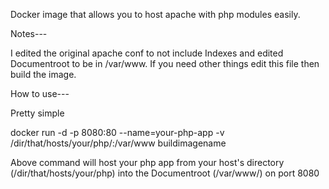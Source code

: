 Docker image that allows you to host apache with php modules easily.

Notes---

I edited the original apache conf to not include Indexes and edited Documentroot to be in /var/www. If you need other things edit this file then build the image.


How to use---

Pretty simple


docker run -d -p 8080:80 --name=your-php-app -v /dir/that/hosts/your/php/:/var/www buildimagename

Above command will host your php app from your host's directory (/dir/that/hosts/your/php) into the Documentroot (/var/www/) on port 8080
